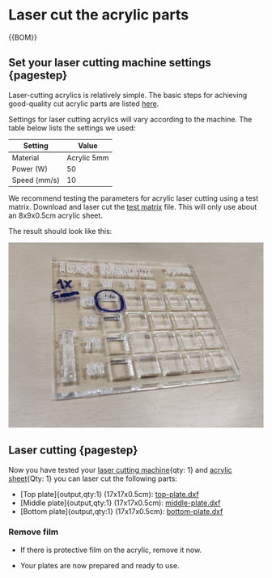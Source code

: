 # Laser cut the acrylic parts

{{BOM}}

[52x18x0.5cm Acrylic sheet]: parts/materials/acrylic-sheet.md "{cat:material}"
[Laser cutting machine]: parts/tools/laser-cutting-machine.md "{cat:tool}"

## Set your laser cutting machine settings {pagestep}

Laser-cutting acrylics is relatively simple. The basic steps for achieving good-quality cut acrylic parts are listed [here].

Settings for laser cutting acrylics will vary according to the machine. The table below lists the settings we used: 

|Setting     |Value        |
|------------|--           |
|Material    |Acrylic 5mm |
|Power (W)   |50 |
|Speed (mm/s)|10 |

We recommend testing the parameters for acrylic laser cutting using a test matrix. Download and laser cut the [test matrix](parts/materials/test-matrix.md) file. This will only use about an 8x9x0.5cm acrylic sheet.

The result should look like this:

![](images/test-matrix-1.jpg)

## Laser cutting {pagestep}

Now you have tested your [laser cutting machine][Laser cutting machine]{qty: 1} and [acrylic sheet][52x18x0.5cm Acrylic sheet]{Qty: 1} you can laser cut the following parts:

* [Top plate]{output,qty:1} (17x17x0.5cm): [top-plate.dxf](parts/materials/top-plate.md)
* [Middle plate]{output,qty:1} (17x17x0.5cm): [middle-plate.dxf](parts/materials/middle-plate.md)
* [Bottom plate]{output,qty:1} (17x17x0.5cm): [bottom-plate.dxf](parts/materials/bottom-plate.md)

### Remove film

* If there is protective film on the acrylic, remove it now.

* Your plates are now prepared and ready to use.

[guide to tapping acrylic]: http://www.ultimatehandyman.co.uk/how-to/acrylic/tapping-acrylic
[here]: https://www.xometry.com/resources/sheet/about-laser-cutting-acrylic/